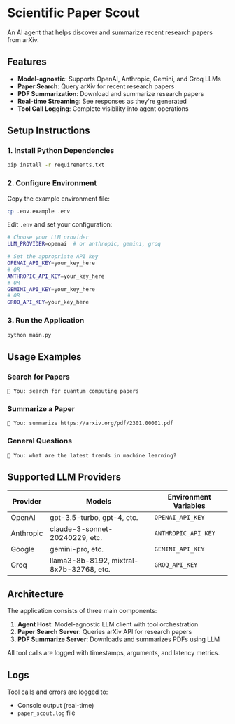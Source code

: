 # Scientific Paper Scout

An AI agent that helps discover and summarize recent research papers from arXiv.

## Features

- **Model-agnostic**: Supports OpenAI, Anthropic, Gemini, and Groq LLMs
- **Paper Search**: Query arXiv for recent research papers
- **PDF Summarization**: Download and summarize research papers
- **Real-time Streaming**: See responses as they're generated
- **Tool Call Logging**: Complete visibility into agent operations

## Setup Instructions

### 1. Install Python Dependencies

```bash
pip install -r requirements.txt
```

### 2. Configure Environment

Copy the example environment file:
```bash
cp .env.example .env
```

Edit `.env` and set your configuration:
```bash
# Choose your LLM provider
LLM_PROVIDER=openai  # or anthropic, gemini, groq

# Set the appropriate API key
OPENAI_API_KEY=your_key_here
# OR
ANTHROPIC_API_KEY=your_key_here  
# OR
GEMINI_API_KEY=your_key_here
# OR
GROQ_API_KEY=your_key_here
```

### 3. Run the Application

```bash
python main.py
```

## Usage Examples

### Search for Papers
```
💬 You: search for quantum computing papers
```

### Summarize a Paper
```
💬 You: summarize https://arxiv.org/pdf/2301.00001.pdf
```

### General Questions
```
💬 You: what are the latest trends in machine learning?
```

## Supported LLM Providers

| Provider | Models | Environment Variables |
|----------|--------|----------------------|
| OpenAI | gpt-3.5-turbo, gpt-4, etc. | `OPENAI_API_KEY` |
| Anthropic | claude-3-sonnet-20240229, etc. | `ANTHROPIC_API_KEY` |
| Google | gemini-pro, etc. | `GEMINI_API_KEY` |
| Groq | llama3-8b-8192, mixtral-8x7b-32768, etc. | `GROQ_API_KEY` |

## Architecture

The application consists of three main components:

1. **Agent Host**: Model-agnostic LLM client with tool orchestration
2. **Paper Search Server**: Queries arXiv API for research papers
3. **PDF Summarize Server**: Downloads and summarizes PDFs using LLM

All tool calls are logged with timestamps, arguments, and latency metrics.

## Logs

Tool calls and errors are logged to:
- Console output (real-time)
- `paper_scout.log` file